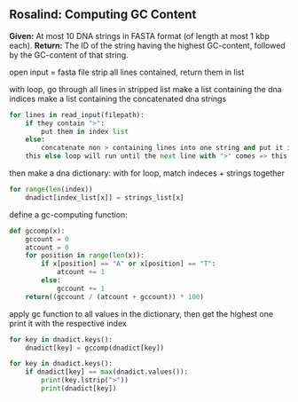 ## Rosalind: Computing GC Content
**Given:** At most 10 DNA strings in FASTA format (of length at most 1 kbp each).
**Return:** The ID of the string having the highest GC-content, followed by the GC-content of that string.

open input = fasta file
strip all lines contained, return them in list

with loop, go through all lines in stripped list
make a list containing the dna indices
make a list containing the concatenated dna strings

```python
for lines in read_input(filepath):
    if they contain ">":
        put them in index list
    else:
        concatenate non > containing lines into one string and put it into strings list
    this else loop will run until the next line with ">" comes => this way, we get two lists, and dna and index at their respective positions match each other
```

then make a dna dictionary:
with for loop, match indeces + strings together

```python
for range(len(index))
    dnadict[index_list[x]] = strings_list[x]
```

define a gc-computing function:
```python
def gccomp(x):
    gccount = 0
    atcount = 0
    for position in range(len(x)):
        if x[position] == "A" or x[position] == "T":
            atcount += 1
        else:
            gccount += 1
    return((gccount / (atcount + gccount)) * 100)
```

apply gc function to all values in the dictionary, then get the highest one
print it with the respective index

```python
for key in dnadict.keys():
    dnadict[key] = gccomp(dnadict[key])

for key in dnadict.keys():
    if dnadict[key] == max(dnadict.values()):
        print(key.lstrip(">"))
        print(dnadict[key])
```



